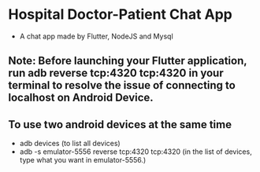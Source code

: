 # Hospital Doctor-Patient Chat App

* A chat app made by Flutter, NodeJS and Mysql

## Note: Before launching your Flutter application, run adb **reverse tcp:4320 tcp:4320** in your terminal to resolve the issue of connecting to localhost on Android Device.

## To use two android devices at the same time
* adb devices (to list all devices)
* adb -s emulator-5556 reverse tcp:4320 tcp:4320 (in the list of devices, type what you want in emulator-5556.)
